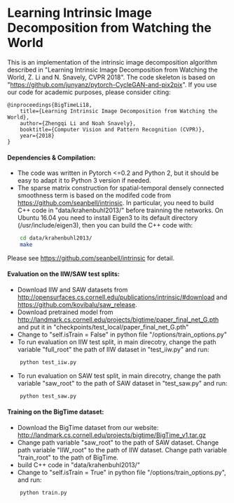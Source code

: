 Learning Intrinsic Image Decomposition from Watching the World
===========================

This is an implementation of the intrinsic image decomposition algorithm described in "Learning Intrinsic Image Decomposition from Watching the World, Z. Li and N. Snavely, CVPR 2018". The code skeleton is based on "https://github.com/junyanz/pytorch-CycleGAN-and-pix2pix". If you use our code for academic purposes, please consider citing:

    @inproceedings{BigTimeLi18,
	  	title={Learning Intrinsic Image Decomposition from Watching the World},
	  	author={Zhengqi Li and Noah Snavely},
	  	booktitle={Computer Vision and Pattern Recognition (CVPR)},
	  	year={2018}
	}


#### Dependencies & Compilation:
* The code was written in Pytorch <=0.2 and Python 2, but it should be easy to adapt it to Python 3 version if needed.
* The sparse matrix construction for spatial-temporal densely connected smoothness term is based on the modifed code from https://github.com/seanbell/intrinsic. In particular, you need to build C++ code in "data/krahenbuhl2013/" before trainning the networks. On Ubuntu 16.04 you need to install Eigen3 to its default directory (/usr/include/eigen3), then you can build the C++ code with:
```bash
    cd data/krahenbuhl2013/
    make
```

Please see https://github.com/seanbell/intrinsic for detail.

#### Evaluation on the IIW/SAW test splits:
* Download IIW and SAW datasets from http://opensurfaces.cs.cornell.edu/publications/intrinsic/#download and https://github.com/kovibalu/saw_release.
* Download pretrained model from http://landmark.cs.cornell.edu/projects/bigtime/paper_final_net_G.pth and put it in "checkpoints/test_local/paper_final_net_G.pth"
* Change to "self.isTrain = False" in python file "/options/train_options.py"
* To run evaluation on IIW test split, in main direcotry, change the path variable "full_root" the path of IIW dataset in "test_iiw.py" and run:
```bash
    python test_iiw.py
```
* To run evaluation on SAW test split, in main direcotry, change the path variable "saw_root" to the path of SAW dataset in "test_saw.py" and run:
```bash
    python test_saw.py
```


#### Training on the BigTime dataset:
* Download the BigTime dataset from our website: http://landmark.cs.cornell.edu/projects/bigtime/BigTime_v1.tar.gz 
* Change path variable "saw_root" to the path of SAW dataset. Change path variable "IIW_root" to the path of IIW dataset. Change path variable "train_root" to the path of BigTime.
* build C++ code in "data/krahenbuhl2013/"
* Change to "self.isTrain = True" in python file "/options/train_options.py", and run:
```bash
    python train.py
```
 
